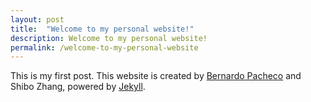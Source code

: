 ```yaml
---
layout: post
title:  "Welcome to my personal website!"
description: Welcome to my personal website!
permalink: /welcome-to-my-personal-website
---
```



This is my first post. This website is created by [Bernardo Pacheco](https://github.com/bernardopacheco/bernardopacheco.github.io) and Shibo Zhang, powered by [Jekyll](https://jekyllrb.com/).

<!--excerpt_separator-->
